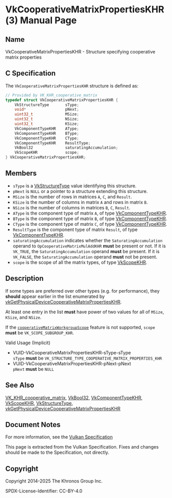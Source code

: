 # VkCooperativeMatrixPropertiesKHR(3) Manual Page

## Name

VkCooperativeMatrixPropertiesKHR - Structure specifying cooperative matrix properties



## [](#_c_specification)C Specification

The `VkCooperativeMatrixPropertiesKHR` structure is defined as:

```c++
// Provided by VK_KHR_cooperative_matrix
typedef struct VkCooperativeMatrixPropertiesKHR {
    VkStructureType       sType;
    void*                 pNext;
    uint32_t              MSize;
    uint32_t              NSize;
    uint32_t              KSize;
    VkComponentTypeKHR    AType;
    VkComponentTypeKHR    BType;
    VkComponentTypeKHR    CType;
    VkComponentTypeKHR    ResultType;
    VkBool32              saturatingAccumulation;
    VkScopeKHR            scope;
} VkCooperativeMatrixPropertiesKHR;
```

## [](#_members)Members

- `sType` is a [VkStructureType](https://registry.khronos.org/vulkan/specs/latest/man/html/VkStructureType.html) value identifying this structure.
- `pNext` is `NULL` or a pointer to a structure extending this structure.
- `MSize` is the number of rows in matrices `A`, `C`, and `Result`.
- `KSize` is the number of columns in matrix `A` and rows in matrix `B`.
- `NSize` is the number of columns in matrices `B`, `C`, `Result`.
- `AType` is the component type of matrix `A`, of type [VkComponentTypeKHR](https://registry.khronos.org/vulkan/specs/latest/man/html/VkComponentTypeKHR.html).
- `BType` is the component type of matrix `B`, of type [VkComponentTypeKHR](https://registry.khronos.org/vulkan/specs/latest/man/html/VkComponentTypeKHR.html).
- `CType` is the component type of matrix `C`, of type [VkComponentTypeKHR](https://registry.khronos.org/vulkan/specs/latest/man/html/VkComponentTypeKHR.html).
- `ResultType` is the component type of matrix `Result`, of type [VkComponentTypeKHR](https://registry.khronos.org/vulkan/specs/latest/man/html/VkComponentTypeKHR.html).
- `saturatingAccumulation` indicates whether the `SaturatingAccumulation` operand to `OpCooperativeMatrixMulAddKHR` **must** be present or not. If it is `VK_TRUE`, the `SaturatingAccumulation` operand **must** be present. If it is `VK_FALSE`, the `SaturatingAccumulation` operand **must** not be present.
- `scope` is the scope of all the matrix types, of type [VkScopeKHR](https://registry.khronos.org/vulkan/specs/latest/man/html/VkScopeKHR.html).

## [](#_description)Description

If some types are preferred over other types (e.g. for performance), they **should** appear earlier in the list enumerated by [vkGetPhysicalDeviceCooperativeMatrixPropertiesKHR](https://registry.khronos.org/vulkan/specs/latest/man/html/vkGetPhysicalDeviceCooperativeMatrixPropertiesKHR.html).

At least one entry in the list **must** have power of two values for all of `MSize`, `KSize`, and `NSize`.

If the [`cooperativeMatrixWorkgroupScope`](https://registry.khronos.org/vulkan/specs/latest/html/vkspec.html#features-cooperativeMatrixWorkgroupScope) feature is not supported, `scope` **must** be `VK_SCOPE_SUBGROUP_KHR`.

Valid Usage (Implicit)

- [](#VUID-VkCooperativeMatrixPropertiesKHR-sType-sType)VUID-VkCooperativeMatrixPropertiesKHR-sType-sType  
  `sType` **must** be `VK_STRUCTURE_TYPE_COOPERATIVE_MATRIX_PROPERTIES_KHR`
- [](#VUID-VkCooperativeMatrixPropertiesKHR-pNext-pNext)VUID-VkCooperativeMatrixPropertiesKHR-pNext-pNext  
  `pNext` **must** be `NULL`

## [](#_see_also)See Also

[VK\_KHR\_cooperative\_matrix](https://registry.khronos.org/vulkan/specs/latest/man/html/VK_KHR_cooperative_matrix.html), [VkBool32](https://registry.khronos.org/vulkan/specs/latest/man/html/VkBool32.html), [VkComponentTypeKHR](https://registry.khronos.org/vulkan/specs/latest/man/html/VkComponentTypeKHR.html), [VkScopeKHR](https://registry.khronos.org/vulkan/specs/latest/man/html/VkScopeKHR.html), [VkStructureType](https://registry.khronos.org/vulkan/specs/latest/man/html/VkStructureType.html), [vkGetPhysicalDeviceCooperativeMatrixPropertiesKHR](https://registry.khronos.org/vulkan/specs/latest/man/html/vkGetPhysicalDeviceCooperativeMatrixPropertiesKHR.html)

## [](#_document_notes)Document Notes

For more information, see the [Vulkan Specification](https://registry.khronos.org/vulkan/specs/latest/html/vkspec.html#VkCooperativeMatrixPropertiesKHR)

This page is extracted from the Vulkan Specification. Fixes and changes should be made to the Specification, not directly.

## [](#_copyright)Copyright

Copyright 2014-2025 The Khronos Group Inc.

SPDX-License-Identifier: CC-BY-4.0